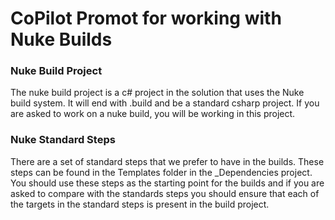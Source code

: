 # CoPilot Promot for working with Nuke Builds

### Nuke Build Project

The nuke build project is a c# project in the solution that uses the Nuke build system.  It will end with .build and be a standard csharp project.  If you are asked to work on a nuke build, you will be working in this project.


### Nuke Standard Steps

There are a set of standard steps that we prefer to have in the builds.  These steps can be found in the Templates folder in the _Dependencies project.  You should use these steps as the starting point for the builds
and if you are asked to compare with the standards steps you should ensure that each of the targets in the standard steps is present in the build project.  